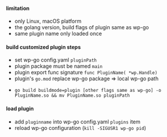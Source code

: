 #### limitation

- only Linux, macOS platform
- the golang version, build flags of plugin same as wp-go
- same plugin name only loaded once

#### build customized plugin steps

- set wp-go config.yaml `pluginPath`
- plugin package must be named `main`
- plugin export func signature `func PluginName( *wp.Handle) `
- plugin's `go.mod` replace wp-go package => local wp-go path
- ```shell
  go build buildmode=plugin [other flags same as wp-go] -o PluginName.so && mv PluginName.so pluginPath
  ```

#### load plugin

- add `pluginname` into wp-go config.yaml `plugins` item
- reload wp-go configuration (`kill -SIGUSR1 wp-go pid`)